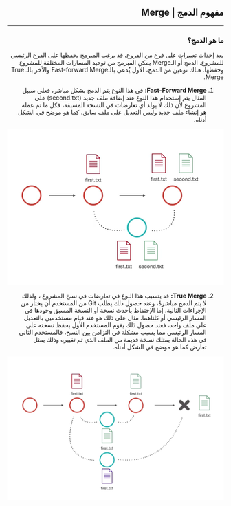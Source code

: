  <div dir=rtl>

## **مفهوم الدمج | Merge**

---
### **ما هو الدمج؟**
بعد إحداث تغييرات على فرع من الفروع، قد يرغب المبرمج بحفظها على الفرع الرئيسي للمشروع. الدمج أو الـMerge يمكن المبرمج من توحيد المسارات المختلفة للمشروع وحفظها. 
هناك نوعين من الدمج، الأول يُدعى بالـFast-forward Merge والأخر بالـ True Merge.
>
1. **Fast-Forward Merge:** في هذا النوع يتم الدمج بشكل مباشر، فعلى سبيل المثال يتم إستخدام هذا النوع عند إضافة ملف جديد (second.txt) على المشروع لأن ذلك لا يولد أي تعارضات في النسخة المسبقة، فكل ما تم عمله هو إنشاء ملف جديد وليس التعديل على ملف سابق، كما هو موضح في الشكل أدناه. 


<img src="./ffm.PNG" alt="Fast-Forward Merge"/>


2. **True Merge:** قد يتسبب هذا النوع في تعارضات في نسخ المشروع ، ولذلك لا يتم الدمج مباشرةً، وعند حصول ذلك يطلب Git من المستخدم أن يختار من الإجراءات التالية، إما الإحتفاظ بأحدث نسخة أو النسخة المسبق وجودها في المسار الرئيسي أو كلتاهما. مثال على ذلك هو عند قيام مستخدمين بالتعديل على ملف واحد، فعند حصول ذلك يقوم المستخدم الأول بحفظ نسخته على المسار الرئيسي مما يسبب مشكلة في التزامن بين النسخ، فالمستخدم الثاني في هذه الحالة يمتلك نسخة قديمة من الملف الذي تم تغييره وذلك يمثل تعارض كما هو موضح في الشكل أدناه.

<img src="./tm.PNG" alt="True Merge"/>

</div>